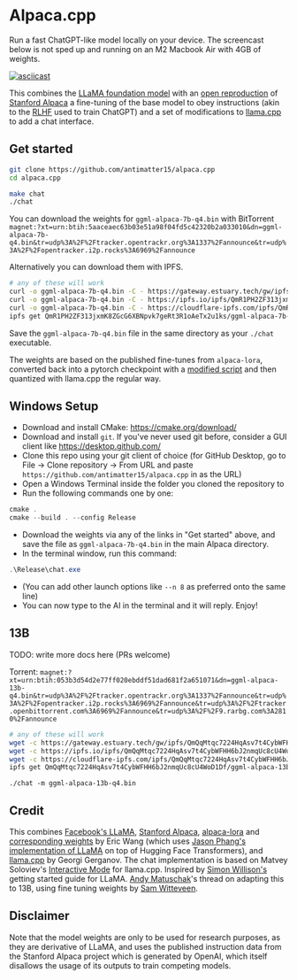 # Alpaca.cpp

Run a fast ChatGPT-like model locally on your device. The screencast below is not sped up and running on an M2 Macbook Air with 4GB of weights. 


[![asciicast](screencast.gif)](https://asciinema.org/a/dfJ8QXZ4u978Ona59LPEldtKK)


This combines the [LLaMA foundation model](https://github.com/facebookresearch/llama) with an [open reproduction](https://github.com/tloen/alpaca-lora) of [Stanford Alpaca](https://github.com/tatsu-lab/stanford_alpaca) a fine-tuning of the base model to obey instructions (akin to the [RLHF](https://huggingface.co/blog/rlhf) used to train ChatGPT) and a set of modifications to [llama.cpp](https://github.com/ggerganov/llama.cpp) to add a chat interface. 

## Get started

```sh
git clone https://github.com/antimatter15/alpaca.cpp
cd alpaca.cpp

make chat
./chat
```

You can download the weights for `ggml-alpaca-7b-q4.bin` with BitTorrent `magnet:?xt=urn:btih:5aaceaec63b03e51a98f04fd5c42320b2a033010&dn=ggml-alpaca-7b-q4.bin&tr=udp%3A%2F%2Ftracker.opentrackr.org%3A1337%2Fannounce&tr=udp%3A%2F%2Fopentracker.i2p.rocks%3A6969%2Fannounce`


Alternatively you can download them with IPFS.

```sh
# any of these will work
curl -o ggml-alpaca-7b-q4.bin -C - https://gateway.estuary.tech/gw/ipfs/QmR1PH2ZF313jxmK8ZGcG6XBNpvk7geRt3R1oAeTx2u1ks/ggml-alpaca-7b-q4.bin
curl -o ggml-alpaca-7b-q4.bin -C - https://ipfs.io/ipfs/QmR1PH2ZF313jxmK8ZGcG6XBNpvk7geRt3R1oAeTx2u1ks/ggml-alpaca-7b-q4.bin
curl -o ggml-alpaca-7b-q4.bin -C - https://cloudflare-ipfs.com/ipfs/QmR1PH2ZF313jxmK8ZGcG6XBNpvk7geRt3R1oAeTx2u1ks/ggml-alpaca-7b-q4.bin
ipfs get QmR1PH2ZF313jxmK8ZGcG6XBNpvk7geRt3R1oAeTx2u1ks/ggml-alpaca-7b-q4.bin
```

Save the `ggml-alpaca-7b-q4.bin` file in the same directory as your `./chat` executable. 

The weights are based on the published fine-tunes from `alpaca-lora`, converted back into a pytorch checkpoint with a [modified script](https://github.com/tloen/alpaca-lora/pull/19) and then quantized with llama.cpp the regular way. 

## Windows Setup

- Download and install CMake: <https://cmake.org/download/>
- Download and install `git`. If you've never used git before, consider a GUI client like <https://desktop.github.com/>
- Clone this repo using your git client of choice (for GitHub Desktop, go to File -> Clone repository -> From URL and paste `https://github.com/antimatter15/alpaca.cpp` in as the URL)
- Open a Windows Terminal inside the folder you cloned the repository to
- Run the following commands one by one:

```ps1
cmake .
cmake --build . --config Release
```

- Download the weights via any of the links in "Get started" above, and save the file as `ggml-alpaca-7b-q4.bin` in the main Alpaca directory.
- In the terminal window, run this command:
```ps1
.\Release\chat.exe
```
- (You can add other launch options like `--n 8` as preferred onto the same line)
- You can now type to the AI in the terminal and it will reply. Enjoy!

## 13B

TODO: write more docs here (PRs welcome)

Torrent: `magnet:?xt=urn:btih:053b3d54d2e77ff020ebddf51dad681f2a651071&dn=ggml-alpaca-13b-q4.bin&tr=udp%3A%2F%2Ftracker.opentrackr.org%3A1337%2Fannounce&tr=udp%3A%2F%2Fopentracker.i2p.rocks%3A6969%2Fannounce&tr=udp%3A%2F%2Ftracker.openbittorrent.com%3A6969%2Fannounce&tr=udp%3A%2F%2F9.rarbg.com%3A2810%2Fannounce`

```sh
# any of these will work
wget -c https://gateway.estuary.tech/gw/ipfs/QmQqMtqc7224HqAsv7t4CybWFHH6bJ2nmqUc8cU4WoD1Df/ggml-alpaca-13b-q4.bin
wget -c https://ipfs.io/ipfs/QmQqMtqc7224HqAsv7t4CybWFHH6bJ2nmqUc8cU4WoD1Df/ggml-alpaca-13b-q4.bin
wget -c https://cloudflare-ipfs.com/ipfs/QmQqMtqc7224HqAsv7t4CybWFHH6bJ2nmqUc8cU4WoD1Df/ggml-alpaca-13b-q4.bin
ipfs get QmQqMtqc7224HqAsv7t4CybWFHH6bJ2nmqUc8cU4WoD1Df/ggml-alpaca-13b-q4.bin
```

```
./chat -m ggml-alpaca-13b-q4.bin
```

## Credit

This combines [Facebook's LLaMA](https://github.com/facebookresearch/llama), [Stanford Alpaca](https://crfm.stanford.edu/2023/03/13/alpaca.html), [alpaca-lora](https://github.com/tloen/alpaca-lora) and [corresponding weights](https://huggingface.co/tloen/alpaca-lora-7b/tree/main) by Eric Wang (which uses [Jason Phang's implementation of LLaMA](https://github.com/huggingface/transformers/pull/21955) on top of Hugging Face Transformers), and [llama.cpp](https://github.com/ggerganov/llama.cpp) by Georgi Gerganov. The chat implementation is based on Matvey Soloviev's [Interactive Mode](https://github.com/ggerganov/llama.cpp/pull/61) for llama.cpp. Inspired by [Simon Willison's](https://til.simonwillison.net/llms/llama-7b-m2) getting started guide for LLaMA. [Andy Matuschak](https://twitter.com/andy_matuschak/status/1636769182066053120)'s thread on adapting this to 13B, using fine tuning weights by [Sam Witteveen](https://huggingface.co/samwit/alpaca13B-lora). 


## Disclaimer

Note that the model weights are only to be used for research purposes, as they are derivative of LLaMA, and uses the published instruction data from the Stanford Alpaca project which is generated by OpenAI, which itself disallows the usage of its outputs to train competing models. 


